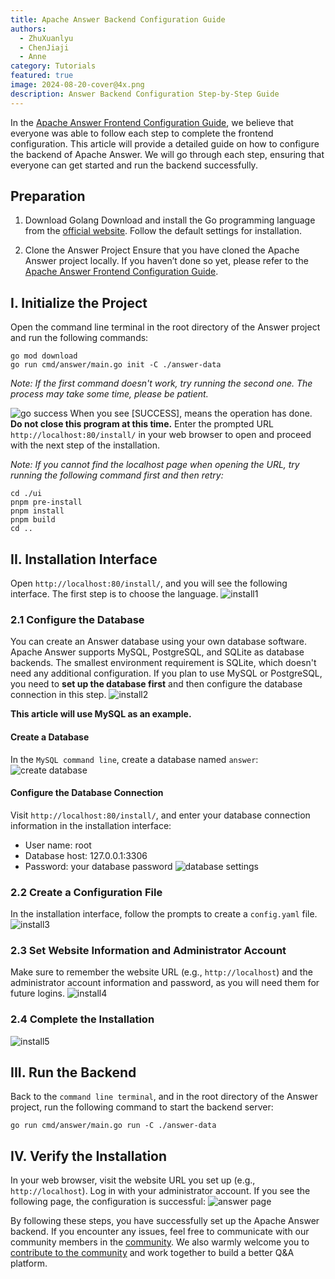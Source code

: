 ```yaml
---
title: Apache Answer Backend Configuration Guide
authors:
  - ZhuXuanlyu
  - ChenJiaji
  - Anne
category: Tutorials
featured: true
image: 2024-08-20-cover@4x.png
description: Answer Backend Configuration Step-by-Step Guide
---
```


In the [Apache Answer Frontend Configuration Guide](https://answer.apache.org/blog/2024/08/16/apache-answer-frontend-configuration-guide), we believe that everyone was able to follow each step to complete the frontend configuration. This article will provide a detailed guide on how to configure the backend of Apache Answer. We will go through each step, ensuring that everyone can get started and run the backend successfully.

## Preparation

1. Download Golang
   Download and install the Go programming language from the [official website](https://go.dev/doc/install). Follow the default settings for installation.

2. Clone the Answer Project
   Ensure that you have cloned the Apache Answer project locally. If you haven’t done so yet, please refer to the [Apache Answer Frontend Configuration Guide](https://answer.apache.org/blog/2024/08/16/apache-answer-frontend-configuration-guide).

## I. Initialize the Project

Open the command line terminal in the root directory of the Answer project and run the following commands:

```
go mod download
go run cmd/answer/main.go init -C ./answer-data
```

_Note: If the first command doesn't work, try running the second one. The process may take some time, please be patient._

![go success](go-success.png)
When you see [SUCCESS], means the operation has done. **Do not close this program at this time.** Enter the prompted URL `http://localhost:80/install/` in your web browser to open and proceed with the next step of the installation.

_Note: If you cannot find the localhost page when opening the URL, try running the following command first and then retry:_

```
cd ./ui
pnpm pre-install
pnpm install
pnpm build
cd ..
```

## II. Installation Interface

Open `http://localhost:80/install/`, and you will see the following interface. The first step is to choose the language.
![install1](install1.png)

### 2.1 Configure the Database

You can create an Answer database using your own database software.
Apache Answer supports MySQL, PostgreSQL, and SQLite as database backends. The smallest environment requirement is SQLite, which doesn't need any additional configuration.
If you plan to use MySQL or PostgreSQL, you need to **set up the database first** and then configure the database connection in this step.
![install2](install2.png)

**This article will use MySQL as an example.**

#### Create a Database

In the `MySQL command line`, create a database named `answer`:
![create database](database.png)

#### Configure the Database Connection

Visit `http://localhost:80/install/`, and enter your database connection information in the installation interface:

- User name: root
- Database host: 127.0.0.1:3306
- Password: your database password
  ![database settings](database2.png)

### 2.2 Create a Configuration File

In the installation interface, follow the prompts to create a `config.yaml` file.
![install3](install3.png)

### 2.3 Set Website Information and Administrator Account

Make sure to remember the website URL (e.g., `http://localhost`) and the administrator account information and password, as you will need them for future logins.
![install4](install4.png)

### 2.4 Complete the Installation

![install5](install5.png)

## III. Run the Backend

Back to the `command line terminal`, and in the root directory of the Answer project, run the following command to start the backend server:

```
go run cmd/answer/main.go run -C ./answer-data
```

## IV. Verify the Installation

In your web browser, visit the website URL you set up (e.g., `http://localhost`). Log in with your administrator account. If you see the following page, the configuration is successful:
![answer page](answer-page.png)

By following these steps, you have successfully set up the Apache Answer backend. If you encounter any issues, feel free to communicate with our community members in the [community](https://meta.answer.dev/). We also warmly welcome you to [contribute to the community](https://answer.apache.org/community/contributing/) and work together to build a better Q&A platform.
